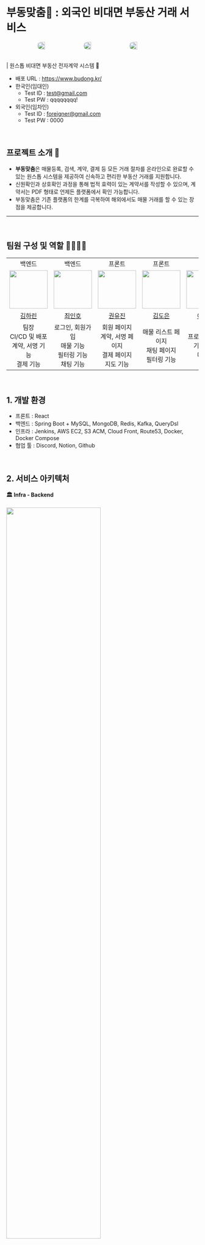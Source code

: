 # 부동맞춤🏡 : 외국인 비대면 부동산 거래 서비스
<div style="display: flex; justify-content: center; gap: 20px;">
  <img src="https://github.com/real-estate-contract/real-estate-front/assets/99604087/13e626fb-4d4a-4817-b554-d465e48baea4" style="border-radius: 15px; width: 20%;">
  <img src="https://github.com/real-estate-contract/real-estate-front/assets/99604087/35142afd-087c-4f25-aebf-211581898571" style="border-radius: 15px; width: 20%;">
    <img src="https://github.com/real-estate-contract/real-estate-front/assets/99604087/233c94c8-4e85-42c9-b1f0-c6326a3682a1" style="border-radius: 15px; width: 20%;">
</div>
<br/>

| 원스톱 비대면 부동산 전자계약 시스템 🏡
- 배포 URL : https://www.budong.kr/
- 한국인(임대인)
    - Test ID : test@gmail.com
    - Test PW : qqqqqqqq!
- 외국인(임차인) 
    - Test ID : foreigner@gmail.com
    - Test PW : 0000

<br>

## 프로젝트 소개 📝

- **부동맞춤**은 매물등록, 검색, 계약, 결제 등 모든 거래 절차를 온라인으로 완료할 수 있는 원스톱 시스템을 제공하여 신속하고 편리한 부동산 거래를 지원합니다.
- 신원확인과 상호확인 과정을 통해 법적 효력이 있는 계약서를 작성할 수 있으며, 계약서는 PDF 형태로 언제든 플랫폼에서 확인 가능합니다.
- 부동맞춤은 기존 플랫폼의 한계를 극복하여 해외에서도 매물 거래를 할 수 있는 장점을 제공합니다.
----

<br>

## 팀원 구성 및 역할 👨‍👨‍👧‍👧

<table>
  <tbody>
      <tr>
      <td align="center">백엔드</td> 
      <td align="center">백엔드</td>
      <td align="center">프론트</td>
      <td align="center">프론트</td>
      <td align="center">기획</td>
      </tr>
      <tr>
      <td align="center"><a href="https://github.com/harin1212"><img src="https://github.com/harin1212.png" width="100px;" alt=""/></td>
      <td align="center"><a href="https://github.com/Choi-InHo"><img src="https://github.com/Choi-InHo.png" width="100px;" alt=""/></td>
      <td align="center"><a href="https://github.com/yuujin00"><img src="https://github.com/yuujin00.png" width="100px;" alt=""/></td>
      <td align="center"><a href="https://github.com/doeuni"><img src="https://github.com/doeuni.png" width="100px;" alt=""/></td>
      <td align="center"><a href="https://github.com/C8-H10-N4-O2"><img src="https://github.com/C8-H10-N4-O2.png" width="100px;" alt=""/></td>
      </tr>
      <tr>
      <td align="center"><a href="https://github.com/harin1212">김하린</td> 
      <td align="center"><a href="https://github.com/Choi-InHo">최인호</td> 
      <td align="center"><a href="https://github.com/yuujin00">권유진</td>
      <td align="center"><a href="https://github.com/doeuni">김도은</td>
      <td align="center"><a href="https://github.com/C8-H10-N4-O2">이예솔</td>
      </tr>
    <tr>
    <td align="center">팀장<br/>CI/CD 및 배포<br/>계약, 서명 기능<br/>결제 기능</td> 
    <td align="center">로그인, 회원가입<br/> 매물 기능 <br/> 필터링 기능<br/> 채팅 기능 <br/> </td> 
    <td align="center">회원 페이지<br/> 계약, 서명 페이지 <br/> 결제 페이지<br/> 지도 기능 <br/></td>
    <td align="center">매물 리스트 페이지<br/> 채팅 페이지 <br/> 필터링 기능<br/> </td>
    <td align="center">프로젝트 기획 <br/> 기능 설계 <br/> 디자인 </td>
    </tr>
  </tbody>
</table>


<br>

## 1. 개발 환경

- 프론트 : React
- 백엔드 : Spring Boot + MySQL, MongoDB, Redis, Kafka, QueryDsl
- 인프라 : Jenkins, AWS EC2, S3 ACM, Cloud Front, Route53, Docker, Docker Compose
- 협업 툴 : Discord, Notion, Github
<br>

## 2. 서비스 아키텍처 
####  🏛 Infra - Backend
<img src="https://github.com/real-estate-contract/real-estate-front/assets/99604087/53066bed-88aa-4006-ad2f-5e1cce295966" width="70%"/>

####  🏛 Infra - Frontend
<img src="https://github.com/real-estate-contract/real-estate-front/assets/99604087/adc78aca-a8ff-4142-887c-2127eb40cd25" width="50%"/>

## 3. 페이지별 기능

### 🎥 온보딩, 회원가입, 로그인
- 서비스 접속 초기화면입니다.
- 온보딩 화면 이후 회원가입, 로그인을 진행합니다.

| 기능 | 배포 환경 시연 |
|:----:|:------:|
| 온보딩, 회원가입, 로그인 | <div style="display: flex; justify-content: center; gap: 20px;"><img src="https://github.com/real-estate-contract/real-estate-front/assets/99604087/5d05524d-0255-40a0-bf4d-76a7819994e6" width="30%" style="border-radius: 15px;"/><img src="https://github.com/real-estate-contract/real-estate-front/assets/99604087/538cf4e1-2a1a-415a-8411-691282031081" width="30%" style="border-radius: 15px;"/></div> |

### 🎥 매물 등록
- (1) 주소 등록 : 매물 소유인(임대인)은 플랫폼을 통해 매물을 등록할 수 있습니다. 네이버 클라우드의 지도 API를 이용해 지도 검색 기능으로 매물 주소를 검색 후 등록합니다.
- (2) 매물 옵션 : 임대인이 매물 옵션 정보를 등록합니다.
- (3) 추가 옵션 : 매물에 관해 추가 필요한 정보를 등록합니다.
- (4) 이미지 : 매물 이미지를 등록합니다. 이 때 이미지는 S3 버킷으로 관리합니다.

| 기능 | 배포 환경 시연 |
|:----:|:------:|
| 주소 등록 매물 옵션, 추가 옵션, 이미지 등록 | <div style="display: flex; justify-content: center; gap: 20px; flex-wrap: wrap;"><img src="https://github.com/real-estate-contract/real-estate-front/assets/99604087/11887e26-6f4b-4043-8d10-d874df937025" width="30%" style="border-radius: 15px; margin-bottom: 20px;"/><img src="https://github.com/real-estate-contract/real-estate-front/assets/99604087/9a95d517-d4e2-48f8-a8d1-5beb48a1f644" width="30%" style="border-radius: 15px; margin-bottom: 20px;"/><img src="https://github.com/real-estate-contract/real-estate-front/assets/99604087/281aaef7-0f79-4c50-abb6-6123252db085" width="30%" style="border-radius: 15px; margin-bottom: 20px;"/></div> |

### 🎥 매물 리스트
- 임차인(외국인)은 플랫폼에서 매물 검색을 통해 매물을 검색할 수 있습니다. 
- (1) 원하는 위치나 주소를 통해 인근 매물을 검색할 수 있습니다.
- (2) 필터링을 통해 조건에 맞는 매물을 찾을 수 있습니다. queryDsl에서 제공하는 기능인 BooleanExpression을 활용해 상황, 조건별로 다중 조건을 주어 원하는 매물을 찾아 검색할 수 있습니다.
- (3) 매물보기에서 원하는 매물을 선택해 거래하기 버튼을 누르면 계약을 진행할 수 있습니다. 이 때, 자신의 매물을 자신이 거래하지 못하도록 예외처리를 했습니다

| 기능 | 배포 환경 시연 |
|:----:|:------:|
| 매물 검색 | <div style="display: flex; justify-content: center; gap: 20px;"><img src="https://github.com/real-estate-contract/real-estate-front/assets/99604087/066e6c42-225e-426f-9506-016312d3589a" width="30%" style="border-radius: 15px;"/></div> |

### 🎥 매물 거래 - 전자 계약서
- 임차인(외국인)은 플랫폼에서 매물 검색을 통해 매물을 검색할 수 있습니다. 
- (1) 임차인(외국인)이 원하는 매물을 선택하면 절차를 확인하고 계약을 진행합니다.
- (2) 매물 등록 단계에서 저장한 계약서를 불러와 계약당사자들은 서로 확인합니다.
- (3) 거래 당사자간 수정이 가능한 부동산 단기 월세 계약서를 작성합니다.
- (4) 계약서 동의 후 계약 당사자들은 계약서 작성을 완료합니다.

| 기능 | 배포 환경 시연 |
|:----:|:------:|
| 전자 계약서 작성 | <div style="display: flex; justify-content: center; gap: 20px;"><img src="https://github.com/real-estate-contract/real-estate-front/assets/99604087/029979ad-d215-4586-a098-f076b794b167" width="30%" style="border-radius: 15px;"/></div> |

### 🎥 매물 거래 - 전자 서명
- (1) 계약서 작성을 완료한 뒤, 서명하기를 진행합니다.
- (2) 거래 당사자들 모두 각자 서명을 완료합니다.
- (3) 서명의 진위여부를 확인하고 결제할 수 있습니다.

| 기능 | 배포 환경 시연 |
|:----:|:------:|
| 전자 서명 | <div style="display: flex; justify-content: center; gap: 20px;"><img src="https://github.com/real-estate-contract/real-estate-front/assets/99604087/5934c817-c2ec-4a40-b4c3-96fbec992f59" width="30%" style="border-radius: 15px;"/></div> |

### 🎥 매물 거래 - 결제
- (1) 결제는 KG이니시스의 테스트 환경입니다.
- (2) 금액 확인 후 결제하기를 눌러 결제를 진행합니다.
- (3) 결제 완료 후 계약서를 수령할 수 있습니다.
- (4) 테스트 환경으로 결제 당일 자정에 돈을 다시 환급받을 수 있습니다.

| 기능 | 배포 환경 시연 |
|:----:|:------:|
| 결제 | <div style="display: flex; justify-content: center; gap: 20px;"><img src="https://github.com/real-estate-contract/real-estate-front/assets/99604087/04162101-ddb2-491f-8268-9f1690eec124" width="30%" style="border-radius: 15px;"/></div> |


<br>
